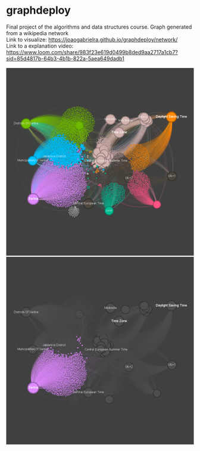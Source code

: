 # graphdeploy
Final project of the algorithms and data structures course.
Graph generated from a wikipedia network  
Link to visualize: https://joaogabrielra.github.io/graphdeploy/network/ <br>
Link to a explanation video: https://www.loom.com/share/983f23e619d0499b8ded9aa2717a1cb7?sid=85d4817b-64b3-4b1b-822a-5aea649dadb1
<br></br>
![Rede Completa](Images/week12.png) <br>
![Rede Completa](Images/week13.3.png) <br>


